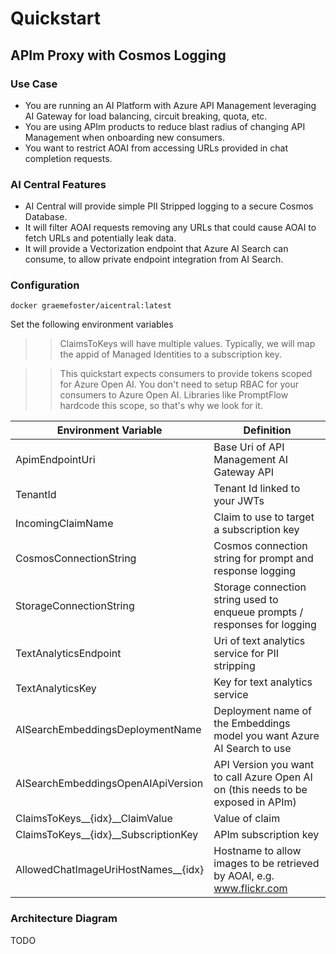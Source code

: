 # Quickstart

## APIm Proxy with Cosmos Logging

### Use Case

- You are running an AI Platform with Azure API Management leveraging AI Gateway for load balancing, circuit breaking, quota, etc.
- You are using APIm products to reduce blast radius of changing API Management when onboarding new consumers.
- You want to restrict AOAI from accessing URLs provided in chat completion requests.

### AI Central Features

- AI Central will provide simple PII Stripped logging to a secure Cosmos Database.
- It will filter AOAI requests removing any URLs that could cause AOAI to fetch URLs and potentially leak data.
- It will provide a Vectorization endpoint that Azure AI Search can consume, to allow private endpoint integration from AI Search. 

### Configuration

``` docker graemefoster/aicentral:latest ``` 

Set the following environment variables

>> ClaimsToKeys will have multiple values. Typically, we will map the appid of Managed Identities to a subscription key.

>> This quickstart expects consumers to provide tokens scoped for Azure Open AI. You don't need to setup RBAC for your consumers to Azure Open AI. Libraries like PromptFlow hardcode this scope, so that's why we look for it.

| Environment Variable                 | Definition                                                                       |
|--------------------------------------|----------------------------------------------------------------------------------|
| ApimEndpointUri                      | Base Uri of API Management AI Gateway API                                        |
| TenantId                             | Tenant Id linked to your JWTs                                                    |
| IncomingClaimName                    | Claim to use to target a subscription key                                        |
| CosmosConnectionString               | Cosmos connection string for prompt and response logging                         |
| StorageConnectionString              | Storage connection string used to enqueue prompts / responses for logging        |
| TextAnalyticsEndpoint                | Uri of text analytics service for PII stripping                                  |
| TextAnalyticsKey                     | Key for text analytics service                                                   |
| AISearchEmbeddingsDeploymentName     | Deployment name of the Embeddings model you want Azure AI Search to use          |
| AISearchEmbeddingsOpenAIApiVersion   | API Version you want to call Azure Open AI on (this needs to be exposed in APIm) |
| ClaimsToKeys__{idx}__ClaimValue      | Value of claim                                                                   |
| ClaimsToKeys__{idx}__SubscriptionKey | APIm subscription key                                                            |
| AllowedChatImageUriHostNames__{idx}  | Hostname to allow images to be retrieved by AOAI, e.g. www.flickr.com            |

### Architecture Diagram

TODO
